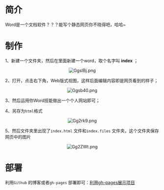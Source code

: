 # 简介

Word是一个文档软件？？？能写个静态网页你不晓得吧，哈哈~

# 制作

1、新建一个文件夹，然后在里面新建一个word，取个名字叫 **index** ；

<center><img src="https://s1.ax1x.com/2020/04/07/GgsIBj.png" alt="GgsIBj.png" border="0" /></center>

2、打开，点击右下角，Web版式视图，这样后面编辑内容即是网页看到的样子；

<center><img src="https://s1.ax1x.com/2020/04/07/Ggsb40.png" alt="Ggsb40.png" border="0" /></center>

3、然后运用你Word技能做出一个个人网站即可；

4、另存为`html`格式

<center><img src="https://s1.ax1x.com/2020/04/07/Gg2rk9.png" alt="Gg2rk9.png" border="0" /></center>

5、然后文件夹里出现了`index.html` 文件和`index.files` 文件夹，这个文件夹保存网页中的图片

<center><img src="https://s1.ax1x.com/2020/04/07/Gg2ZWt.png" alt="Gg2ZWt.png" border="0" /></center>

# 部署

利用`Github` 的博客或者`gh-pages` 部署即可：[利用gh-pages展示项目](https://sqdxwz.top/post/-cgYyiYs0/)
